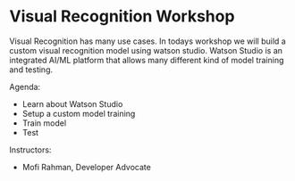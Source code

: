# Visual Recognition Workshop

Visual Recognition has many use cases. In todays workshop we will build a custom visual recognition model using watson studio. Watson Studio is an integrated AI/ML platform that allows many different kind of model training and testing.

Agenda:

* Learn about Watson Studio
* Setup a custom model training
* Train model
* Test

Instructors:

* Mofi Rahman, Developer Advocate


